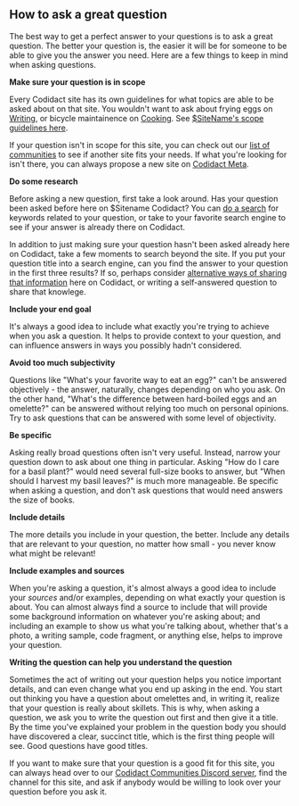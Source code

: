 ## How to ask a great question

The best way to get a perfect answer to your questions is to ask a great question. The better your question is, the easier it will be for someone to be able to give you the answer you need. Here are a few things to keep in mind when asking questions.

**Make sure your question is in scope**

Every Codidact site has its own guidelines for what topics are able to be asked about on that site. You wouldn't want to ask about frying eggs on [Writing](https://writing.codidact.com), or bicycle maintainence on [Cooking](https://cooking.codidact.com). See [$SiteName's scope guidelines here](/help/scope).

If your question isn't in scope for this site, you can check out our [list of communities](https://codidact.com) to see if another site fits your needs. If what you're looking for isn't there, you can always propose a new site on [Codidact Meta](https://meta.codidact.com).

**Do some research**

Before asking a new question, first take a look around. Has your question been asked before here on $Sitename Codidact? You can [do a search](/help/search) for keywords related to your question, or take to your favorite search engine to see if your answer is already there on Codidact.

In addition to just making sure your question hasn't been asked already here on Codidact, take a few moments to search beyond the site. If you put your question title into a search engine, can you find the answer to your question in the first three results? If so, perhaps consider [alternative ways of sharing that information](/help/articles-blogs) here on Codidact, or writing a self-answered question to share that knowlege.

**Include your end goal**

It's always a good idea to include what exactly you're trying to achieve when you ask a question. It helps to provide context to your question, and can influence answers in ways you possibly hadn't considered.

**Avoid too much subjectivity**

Questions like "What's your favorite way to eat an egg?" can't be answered objectively - the answer, naturally, changes depending on who you ask. On the other hand, "What's the difference between hard-boiled eggs and an omelette?" can be answered without relying too much on personal opinions. Try to ask questions that can be answered with some level of objectivity.

**Be specific**

Asking really broad questions often isn't very useful. Instead, narrow your question down to ask about one thing in particular. Asking "How do I care for a basil plant?" would need several full-size books to answer, but "When should I harvest my basil leaves?" is much more manageable. Be specific when asking a question, and don't ask questions that would need answers the size of books.

**Include details**

The more details you include in your question, the better. Include any details that are relevant to your question, no matter how small - you never know what might be relevant!

**Include examples and sources**

When you're asking a question, it's almost always a good idea to include your *sources* and/or examples, depending on what exactly your question is about. You can almost always find a source to include that will provide some background information on whatever you're asking about; and including an example to show us what you're talking about, whether that's a photo, a writing sample, code fragment, or anything else, helps to improve your question.

**Writing the question can help you understand the question**

Sometimes the act of writing out your question helps you notice important details, and can even change what you end up asking in the end. You start out thinking you have a question about omelettes and, in writing it, realize that your question is really about skillets. This is why, when asking a question, we ask you to write the question out first and then give it a title. By the time you've explained your problem in the question body you should have discovered a clear, succinct title, which is the first thing people will see. Good questions have good titles.

If you want to make sure that your question is a good fit for this site, you can always head over to our [Codidact Communities Discord server](https://discord.gg/jwjUA26), find the channel for this site, and ask if anybody would be willing to look over your question before you ask it.
